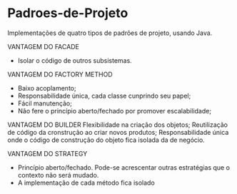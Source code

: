 # Padroes-de-Projeto
Implementações de quatro tipos de padrões de projeto, usando Java.

VANTAGEM DO FACADE
- Isolar o código de outros subsistemas.

VANTAGEM DO FACTORY METHOD
- Baixo acoplamento;
- Responsabilidade única, cada classe cunprindo seu papel;
- Fácil manutenção; 
- Não fere o princípio aberto/fechado por promover escalabilidade;

VANTAGEM DO BUILDER
Flexibilidade na criação dos objetos;
Reutilização de código da cronstrução ao criar novos produtos;
Responsabilidade única onde o código de construção do objeto fica isolada da de negócio.

VANTAGEM DO STRATEGY 
- Princípio aberto/fechado. Pode-se acrescentar outras estratégias que o contexto não será mudado.
- A implementação de cada método fica isolado

